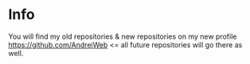 # Info

You will find my old repositories & new repositories on my new profile https://github.com/AndrejWeb <= all future repositories will go there as well.
